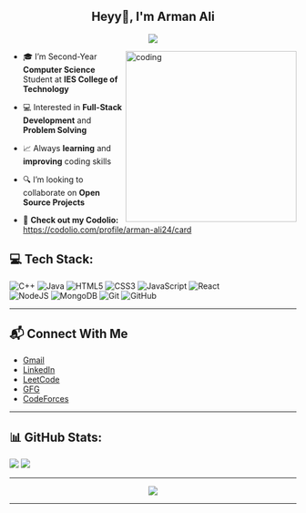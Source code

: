 <h2 align="center">Heyy👋, I'm Arman Ali</h1>
<p align="center">
  <a href="https://github.com/DenverCoder1/readme-typing-svg"><img src="https://readme-typing-svg.herokuapp.com?lines=Software+Engineer;Full+Stack+Developer+-+MERN;DSA%20|%20CP%20Enthusiastic;Always%20learning%20new%20things&center=true&width=380&height=45"></a>
</p>
<img align="right" width="300" alt="coding" src="https://media.giphy.com/media/v1.Y2lkPTc5MGI3NjExMXZ6ZTlqN2RvODFmd2w4dzUzMnQwNDFibHhtcG1jNm5ma2N4N2t1diZlcD12MV9pbnRlcm5hbF9naWZfYnlfaWQmY3Q9Zw/qgQUggAC3Pfv687qPC/giphy.gif">

- 🎓 I’m Second-Year **Computer Science** Student at **IES College of Technology**<br>
- 💻 Interested in **Full-Stack Development** and **Problem Solving**<br>
- 📈 Always **learning** and **improving** coding skills<br>
- 🔍 I’m looking to collaborate on **Open Source Projects**<br>
  
- 📄 **Check out my Codolio:** https://codolio.com/profile/arman-ali24/card

## 💻 Tech Stack:
![C++](https://img.shields.io/badge/c++-%2300599C.svg?style=for-the-badge&logo=c%2B%2B&logoColor=white)
![Java](https://img.shields.io/badge/java-%23ED8B00.svg?style=for-the-badge&logo=openjdk&logoColor=white)
![HTML5](https://img.shields.io/badge/html5-%23E34F26.svg?style=for-the-badge&logo=html5&logoColor=white)
![CSS3](https://img.shields.io/badge/css3-%231572B6.svg?style=for-the-badge&logo=css3&logoColor=white)
![JavaScript](https://img.shields.io/badge/javascript-%23323330.svg?style=for-the-badge&logo=javascript&logoColor=%23F7DF1E)
![React](https://img.shields.io/badge/react-%2320232a.svg?style=for-the-badge&logo=react&logoColor=%2361DAFB)<br>
![NodeJS](https://img.shields.io/badge/node.js-6DA55F?style=for-the-badge&logo=node.js&logoColor=white)
![MongoDB](https://img.shields.io/badge/MongoDB-%234ea94b.svg?style=for-the-badge&logo=mongodb&logoColor=white)
![Git](https://img.shields.io/badge/git-%23F05033.svg?style=for-the-badge&logo=git&logoColor=white)
![GitHub](https://img.shields.io/badge/github-%23121011.svg?style=for-the-badge&logo=github&logoColor=white)

---

## 📬 Connect With Me
- [Gmail](armanali0178614@gmail.com)
- [LinkedIn](https://www.linkedin.com/in/arman-ali-430191285/)
- [LeetCode](https://leetcode.com/u/arman-ali/)
- [GFG](https://www.geeksforgeeks.org/user/armanali2005/)
- [CodeForces]()
 
---

## 📊 GitHub Stats:
![](https://github-readme-stats.vercel.app/api?username=arman-ali24&theme=neon&hide_border=false&include_all_commits=true&count_private=true)
![](https://github-readme-stats.vercel.app/api/top-langs/?username=arman-ali24&theme=neon&hide_border=false&include_all_commits=true&count_private=true&layout=compact)

---

<p align="center">
  <a href="https://github.com/antonkomarev/github-profile-views-counter">
    <img src="https://komarev.com/ghpvc/?username=arman-ali24&style=for-the-badge&color=green">
</a>
</p>

---
